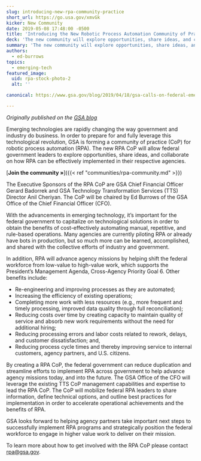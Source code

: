 ```yaml
---
slug: introducing-new-rpa-community-practice
short_url: https://go.usa.gov/xmvGk
kicker: New Community
date: 2019-05-08 17:48:00 -0500
title: 'Introducing the New Robotic Process Automation Community of Practice'
deck: 'The new community will explore opportunities, share ideas, and collaborate on how RPA can be effectively implemented in federal agencies&#46;'
summary: 'The new community will explore opportunities, share ideas, and collaborate on how RPA can be effectively implemented in federal agencies&#46;'
authors:
  - ed-burrows
topics:
  - emerging-tech
featured_image:
  uid: rpa-stock-photo-2
  alt: ''

canonical: https://www.gsa.gov/blog/2019/04/18/gsa-calls-on-federal-emerging-tech-leaders-to-form-rpa-community-of-practice

---
```


_Originally published on the [GSA blog](https://www.gsa.gov/blog/2019/04/18/gsa-calls-on-federal-emerging-tech-leaders-to-form-rpa-community-of-practice)_

Emerging technologies are rapidly changing the way government and industry do business. In order to prepare for and fully leverage this technological revolution, GSA is forming a community of practice (CoP) for robotic process automation (RPA). The new RPA CoP will allow federal government leaders to explore opportunities, share ideas, and collaborate on how RPA can be effectively implemented in their respective agencies.

[**Join the community »**]({{< ref "communities/rpa-community.md" >}})

The Executive Sponsors of the RPA CoP are GSA Chief Financial Officer Gerard Badorrek and GSA Technology Transformation Services (TTS) Director Anil Cheriyan. The CoP will be chaired by Ed Burrows of the GSA Office of the Chief Financial Officer (CFO).

With the advancements in emerging technology, it’s important for the federal government to capitalize on technological solutions in order to obtain the benefits of cost-effectively automating manual, repetitive, and rule-based operations. Many agencies are currently piloting RPA or already have bots in production, but so much more can be learned, accomplished, and shared  with the collective efforts of industry and government.

In addition, RPA will advance agency missions by helping shift the federal workforce from low-value to high-value work, which supports the President’s Management Agenda, Cross-Agency Priority Goal 6. Other benefits include:

- Re-engineering and improving processes as they are automated;
- Increasing the efficiency of existing operations;
- Completing more work with less resources (e.g., more frequent and timely processing, improved data quality through full reconciliation);
- Reducing costs over time by creating capacity to maintain quality of service and absorb new work requirements without the need for additional hiring;
- Reducing processing errors and labor costs related to rework, delays, and customer dissatisfaction; and,
- Reducing process cycle times and thereby improving service to internal customers, agency partners, and U.S. citizens.

By creating a RPA CoP, the federal government can reduce duplication and streamline efforts to implement RPA across government to help advance agency missions today, and into the future. The GSA Office of the CFO will leverage the existing TTS CoP management capabilities and expertise to lead the RPA CoP.  The CoP will mobilize federal RPA leaders to share information, define technical options, and outline best practices for implementation in order to accelerate operational achievements and the benefits of RPA.

GSA looks forward to helping agency partners take important next steps to successfully implement RPA programs and strategically position the federal workforce to engage in higher value work to deliver on their mission.

To learn more about how to get involved with the RPA CoP please contact [rpa@gsa.gov](mailto:rpa@gsa.gov).

